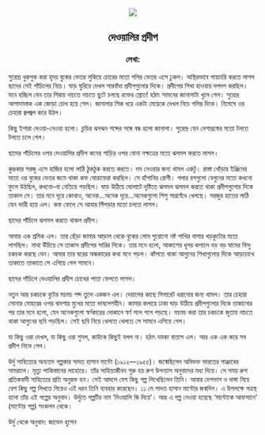 <div align=center> <img align=center src='../images/prothomalo/দেওয়ালির-প্রদীপ@লেখা:.jpg' width=500px >

<h2 align=center>দেওয়ালির প্রদীপ</h4><h3 align=center>লেখা: </h3>
</div>

সুরেন্দ্র ধুকপুক করা হৃদয় বুকের ভেতর লুকিয়ে চোরের মতো গলির ভেতর এসে ঢুকল। অস্থিরভাবে পায়চারি করতে লাগল ছাদের সেই পাঁচিলের নিচে। ঘাড় ঘুরিয়ে দেখল সারবাঁধা প্রদীপগুলোর দিকে। প্রদীপের শিখা হাওয়ায় দপদপ করছিল। মনে হচ্ছিল যেন তার শিরায় নাচতে নাচতে ছুটে চলছে রক্তের স্রোত! হঠাৎ সামনের জানালাটা খুলে গেল। সুরেন্দ্র আপাদমস্তক এক জোড়া চোখ হয়ে গেল। জানালার শিক ধরে একটা মেয়েকে দেখল নিচে গলির দিকে। নিমেষে ওর চেহারা জ্বলজ্বল করে উঠল।

কিছু ইশারা দেওয়া-নেওয়া হলো। চুড়ির ঝনঝন শব্দের সঙ্গে বন্ধ হলো জানালা। সুরেন্দ্র যেন নেশাগ্রস্তের মতো টলতে টলতে চলে গেল।

ছাদের পাঁচিলের ওপর দেওয়ালির প্রদীপ কনের শাড়ির ওপর বোনা নক্ষত্রের মতো ঝলমল করতে লাগল।

কুম্ভকার সরজু এসে হাজির হলো লাঠি ঠুকঠুক করতে করতে। দম নেওয়ার জন্য থামল একটু। রাস্তা খোঁড়ার ইঞ্জিনের মতো ওর বুকের ভেতর জমে থাকা কফ ঘোরাফেরা করছিল। সে হাঁপানির রোগী। গলার রগগুলো বেলুনের মতো কখনো ফুলে উঠছিল, কখনো–বা নেতিয়ে পড়ছিল। ঘাড় উঠিয়ে ঘোলাটে দৃষ্টিতে ঝলমল ঝলমল করতে থাকা প্রদীপগুলোর দিকে তাকাল সে। তার মনে দূরে কোথাও, অনেক...অনেক দূরে…অনেকগুলো শিশু সারবেঁধে খেলছে। সরজুর হাতের লাঠি যেন ভারী হয়ে এল। কফ ফেলে সে আবার পিঁপড়ার মতো চলতে লাগল।

ছাদের পাঁচিলে ঝলমল করতে থাকল প্রদীপ।

আবার এক শ্রমিক এল। তার ছেঁড়া জামার আড়াল থেকে বুকের লোম পুরোনো নষ্ট পাখির বাসার খড়কুটোর মতো লাগছিল। মাথা উঁচিয়ে সে তাকাল প্রদীপের সারির দিকে। তার মনে হলো, আকাশের ধূসর কপালে বড় বড় ঘামের বিন্দু চকচক করছে যেন। আবার তার ঘরের অন্ধকারের কথা মনে পড়ল। কাঁপতে থাকা আগুনের শিখাগুলোর দিকে আড়চোখে তাকাতে তাকাতে সে এগিয়ে গেল সামনে।

ছাদের পাঁচিলে দেওয়ালির প্রদীপ চোখের পাতা ফেলতে লাগল।

নতুন আর চকচকে বুটের মচমচ শব্দ তুলে একজন এল। দেয়ালের কাছে সিগারেট ধরানোর জন্য থামল। তার চেহারা সোনার মোহরের ওপর বাদশার মুখের মতো ভাবলেশহীন। জামার কলারে ঢাকা ঘাড় উঠিয়ে প্রদীপগুলোর দিকে তাকানোর পর তার মনে হলো, যেন অনেকগুলো স্বর্ণকারের দোকানে স্বর্ণ গলে গলে পড়ছে। মচমচ করা তার চকচকে জুতায় নাচতে থাকা আগুনের ছবি পড়ছিল। সেই ছবি নিয়ে খেলতে খেলতে সে সামনে এগিয়ে গেল।

যা কিছু ওরা দেখল, যা কিছু ওরা শুনল, কাউকে কিছুই বলল না। হঠাৎ দমকা বাতাস এল। আর এক এক করে সব প্রদীপ নিভে গেল।

উর্দু সাহিত্যের অন্যতম গল্পকার সাদত হাসান মান্টো (১৯১২—১৯৫৫)। জন্মেছিলেন অবিভক্ত ভারতের পাঞ্জাবের সামরালে। মৃত্যু পাকিস্তানের লাহোরে। তাঁর সাহিত্যজীবন শুরু হয় রুশ উপন্যাস অনুবাদের মধ্য দিয়ে। সে সময় রুশ প্রতিকবাদী সাহিত্যের প্রতি অনুরক্ত হন। সেই আদলে বেশ কিছু গল্প লিখেছিলেন তিনি। আবার দেশভাগ ও দাঙ্গা নিয়ে বেশ কিছু গল্প লিখতে গিয়েও এই ধরন তিনি ব্যবহার করেছেন। ১১ মে সাদত হাসান মান্টোর জন্মদিন। এ উপলক্ষে পত্রস্থ হলো তাঁর এই গল্পের অনুবাদ। উর্দুতে গল্পটির নাম ‘দিওয়ালি কি দিয়ে’। আর এ গল্প নেওয়া হয়েছে ‘মান্টোকে আফসানে’ (মান্টোর গল্প) সংকলন থেকে।

উর্দু থেকে অনুবাদ: জাভেদ হুসেন

